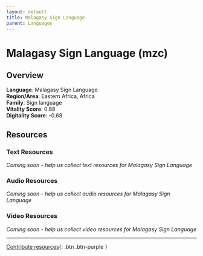 ```yaml
---
layout: default
title: Malagasy Sign Language
parent: Languages
---
```


# Malagasy Sign Language (mzc)

## Overview

**Language**: Malagasy Sign Language  
**Region/Area**: Eastern Africa, Africa  
**Family**: Sign language  
**Vitality Score**: 0.88  
**Digitality Score**: -0.68  

## Resources

### Text Resources
*Coming soon - help us collect text resources for Malagasy Sign Language*

### Audio Resources
*Coming soon - help us collect audio resources for Malagasy Sign Language*

### Video Resources
*Coming soon - help us collect video resources for Malagasy Sign Language*

---

[Contribute resources](https://fairtrain.github.io/){: .btn .btn-purple }

